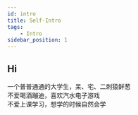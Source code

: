 ```yaml
---
id: intro
title: Self-Intro
tags:
    - Intro
sidebar_position: 1
---
```


## Hi
  
一个普普通通的大学生，呆、宅、二刺猿鲜葱  
不爱喝酒蹦迪，喜欢汽水电子游戏  
不爱上课学习，想学的时候自然会学